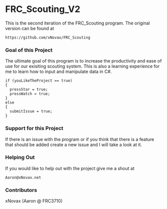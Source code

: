 FRC_Scouting_V2
===============
  This is the second iteration of the FRC_Scouting program. The original version can be found at
  
  ```
  https://github.com/xNovax/FRC_Scouting
  ```

### Goal of this Project

The ultimate goal of this program is to increase the productivity and ease of use for our exisiting scouting system. This is also a learning experience for me to learn how to input and manipulate data in C#.


```
if (youLikeTheProject == true)
{
  pressStar = true;
  pressWatch = true;
}
else
{
  submitIssue = true;
}
```

### Support for this Project

If there is an issue with the program or if you think that there is a feature that should be added create a new issue and I will take a look at it.

### Helping Out

If you would like to help out with the project give me a shout at 

```
Aaron@xNovax.net
```

### Contributors
  xNovax (Aaron @ FRC3710)

